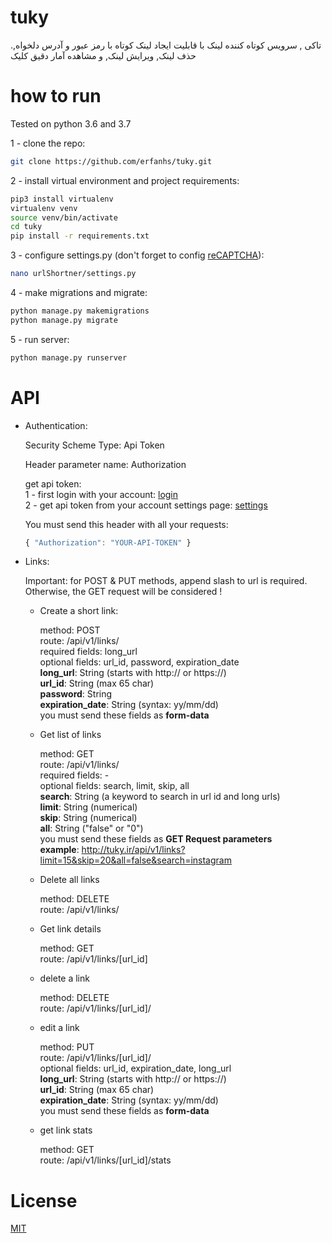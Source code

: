 # tuky
.تاکی , سرویس کوتاه کننده لینک با قابلیت ایجاد لینک کوتاه با رمز عبور و آدرس دلخواه, حذف لینک, ویرایش لینک, و مشاهده آمار دقیق کلیک

# how to run

Tested on python 3.6 and 3.7

1 - clone the repo:
```bash
git clone https://github.com/erfanhs/tuky.git
```
2 - install virtual environment and project requirements:
```bash
pip3 install virtualenv
virtualenv venv
source venv/bin/activate
cd tuky
pip install -r requirements.txt
```
3 - configure settings.py (don't forget to config [reCAPTCHA](https://www.google.com/recaptcha/)):
```bash
nano urlShortner/settings.py
```
4 - make migrations and migrate:
```bash
python manage.py makemigrations
python manage.py migrate
```
5 - run server:
```bash
python manage.py runserver
```

# API

- Authentication:

    Security Scheme Type: Api Token
    
    Header parameter name: Authorization
    
    get api token:<br/>
    1 - first login with your account: [login](http://tuky.ir/registration)<br/>
    2 - get api token from your account settings page: [settings](http://tuky.ir/settings)<br/>
    
    You must send this header with all your requests:
    ```javascript
    { "Authorization": "YOUR-API-TOKEN" }
    ```
  
- Links:

  Important: for POST & PUT methods, append slash to url is required. Otherwise, the GET request will be considered !

  - Create a short link:
  
      method: POST<br/>
      route: /api/v1/links/<br/>
      required fields: long_url<br/>
      optional fields: url_id, password, expiration_date<br/>
      **long_url**: String (starts with http:// or https://)<br/>
      **url_id**: String (max 65 char)<br/>
      **password**: String<br/>
      **expiration_date**: String (syntax: yy/mm/dd)<br/>
      you must send these fields as **form-data**
      
   - Get list of links
   
      method: GET<br/>
      route: /api/v1/links/<br/>
      required fields: -<br/>
      optional fields: search, limit, skip, all<br/>
      **search**: String (a keyword to search in url id and long urls)<br/>
      **limit**: String (numerical)<br/>
      **skip**: String (numerical)<br/>
      **all**: String ("false" or "0")<br/>
      you must send these fields as **GET Request parameters**<br/>
      **example**: http://tuky.ir/api/v1/links?limit=15&skip=20&all=false&search=instagram
      
      
    - Delete all links
    
      method: DELETE<br/>
      route: /api/v1/links/
      
    - Get link details
    
      method: GET<br/>
      route: /api/v1/links/[url_id]

    - delete a link
      
      method: DELETE<br/>
      route: /api/v1/links/[url_id]/
    
    - edit a link
      
      method: PUT<br/>
      route: /api/v1/links/[url_id]/<br/>
      optional fields: url_id, expiration_date, long_url<br/>
      **long_url**: String (starts with http:// or https://)<br/>
      **url_id**: String (max 65 char)<br/>
      **expiration_date**: String (syntax: yy/mm/dd)<br/>
      you must send these fields as **form-data**
    
    - get link stats
      
      method: GET<br/>
      route: /api/v1/links/[url_id]/stats

# License

[MIT](https://github.com/erfanhs/tuky/blob/master/LICENSE)
